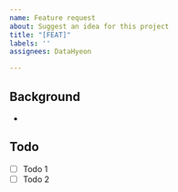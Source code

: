 ```yaml
---
name: Feature request
about: Suggest an idea for this project
title: "[FEAT]"
labels: ''
assignees: DataHyeon

---
```


## Background
-

## Todo
- [ ] Todo 1
- [ ] Todo 2
